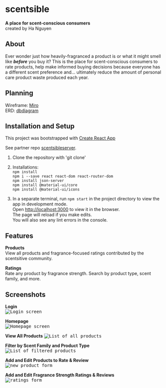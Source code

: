 # scentsible
**A place for scent-conscious consumers** <br/>
created by Ha Nguyen

## About
Ever wonder just how heavily-fragranced a product is or what it might smell like ***before*** you buy it? This is the place for scent-conscious consumers to rate products, help make informed buying decisions because everyone has a different scent preference and… ultimately reduce the amount of personal care product waste produced each year. 

## Planning
Wireframe: [Miro](https://res.cloudinary.com/djxxamywv/image/upload/v1607649907/github/miro_scentsible_vispli.png) <br/>
ERD: [dbdiagram](https://res.cloudinary.com/djxxamywv/image/upload/v1607700927/github/dbdiagram_scentsible_r0gnih.png) <br/>

## Installation and Setup
This project was bootstrapped with [Create React App](https://github.com/facebook/create-react-app)

See partner repo [scentsibleserver](https://github.com/justha/scentsibleserver).

1. Clone the repository with 'git clone' <br/>
1. Installations: <br/>
`npm install` <br />
`npm i --save react react-dom react-router-dom` <br />
`npm install json-server` <br />
`npm install @material-ui/core` <br />
`npm install @material-ui/icons` <br />

1. In a separate terminal, run `npm start` in the project directory to view the app in development mode.<br />
Open [http://localhost:3000](http://localhost:3000) to view it in the browser. <br />
The page will reload if you make edits. <br />
You will also see any lint errors in the console. <br />

## Features
**Products** <br/>
View all products and fragrance-focused ratings contributed by the scentsitive community. <br/>

**Ratings** <br/>
Rate any product by fragrance strength. Search by product type, scent family, and more. <br/>

## Screenshots
**Login** <br/>
<kbd><img src="https://res.cloudinary.com/djxxamywv/image/upload/v1615843217/scentsible/screenshots/login_rse1vf.png?raw=true" alt="Login screen"/></kbd>

**Homepage** <br/>
<kbd><img src="https://res.cloudinary.com/djxxamywv/image/upload/v1615845482/scentsible/screenshots/homepage_an1qbw.png?raw=true" alt="Homepage screen"/></kbd>
<br/>

**View All Products** 
<kbd><img src="https://res.cloudinary.com/djxxamywv/image/upload/v1615843567/scentsible/screenshots/list_bfrwu1.png?raw=true" alt="List of all products"/></kbd>
<br/>

**Filter by Scent Family and Product Type** <br/>
<kbd><img src="https://res.cloudinary.com/djxxamywv/image/upload/v1615843570/scentsible/screenshots/filters_uahwpv.png?raw=true" alt="List of filtered products"/></kbd>
<br/>

**Add and Edit Products to Rate & Review** <br/>
<kbd><img src="https://res.cloudinary.com/djxxamywv/image/upload/v1615843592/scentsible/screenshots/products_zdvfdr.png?raw=true" alt="new product form"/></kbd>
<br/>

**Add and Edit Fragrance Strength Ratings & Reviews** <br/>
<kbd><img src="https://res.cloudinary.com/djxxamywv/image/upload/v1615843595/scentsible/screenshots/ratings_r4dzqz.png?raw=true" alt="ratings form"/></kbd>
<br/>

